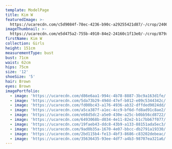 ```yaml
---
template: ModelPage
title: Kim W
featuredImage: >-
  https://ucarecdn.com/c5d9084f-78ec-4236-b90c-a29255421d87/-/crop/2400x1259/0,112/-/preview/
imageThumbnail: >-
  https://ucarecdn.com/e5d475a2-755b-4910-84e2-24160c1f13e0/-/crop/879x1120/840,158/-/preview/
firstName: Kim W
collection: Girls
height: 151cm
measurementType: bust
bust: 71cm
waist: 62cm
hips: 75cm
size: '12'
shoeSize: '5'
hair: Brown
eyes: Brown
imagePortfolio:
  - image: 'https://ucarecdn.com/d86e6aa1-994c-4b78-8887-3bc9a163d1fe/'
  - image: 'https://ucarecdn.com/5da73b29-49dd-47ef-b012-e09c5344342c/'
  - image: 'https://ucarecdn.com/fd00bc43-a176-4936-ab32-dffded9024dd/'
  - image: 'https://ucarecdn.com/a5ca387f-a1ec-4cc9-bf6d-fd8ad91c8ae2/'
  - image: 'https://ucarecdn.com/e68d5dc2-a5e0-430e-a25c-b0bb56cd8722/'
  - image: 'https://ucarecdn.com/6493068b-d034-4e11-82e2-b1c7bb67f077/'
  - image: 'https://ucarecdn.com/19faeb43-ddc8-43b9-a133-88151ada5ec3/'
  - image: 'https://ucarecdn.com/9ad0b35a-1670-4e07-bbcc-db2791a19330/'
  - image: 'https://ucarecdn.com/2bd115b4-fe13-4bf3-8686-c83202debeac/'
  - image: 'https://ucarecdn.com/35636435-93ee-4df7-a4b3-98707ea321a6/'
---
```


